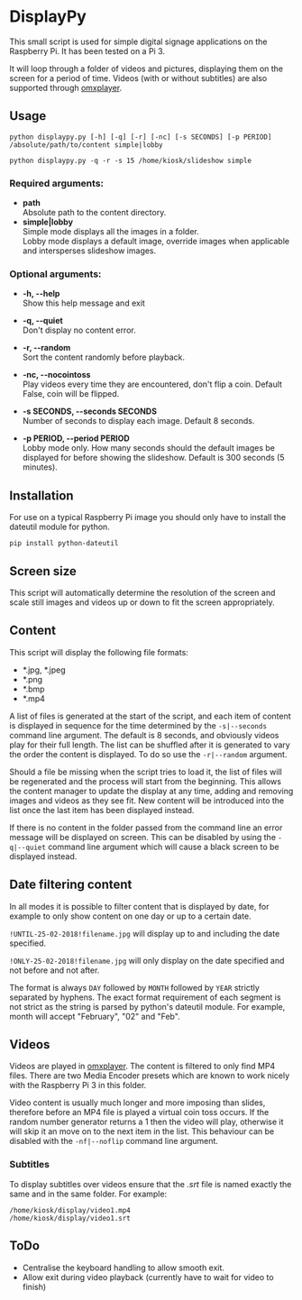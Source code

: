 # DisplayPy

This small script is used for simple digital signage applications on the Raspberry Pi. It has been tested on a Pi 3.

It will loop through a folder of videos and pictures, displaying them on the screen for a period of time. Videos (with or without subtitles) are also supported through [omxplayer](http://elinux.org/Omxplayer).

## Usage

`python displaypy.py [-h] [-q] [-r] [-nc] [-s SECONDS] [-p PERIOD] /absolute/path/to/content simple|lobby`

`python displaypy.py -q -r -s 15 /home/kiosk/slideshow simple`

### Required arguments:
* **path**  
  Absolute path to the content directory.
* **simple|lobby**  
  Simple mode displays all the images in a folder.  
  Lobby  mode displays a default image, override images when applicable and intersperses slideshow images.

### Optional arguments:
* **-h, --help**  
  Show this help message and exit

* **-q, --quiet**  
  Don't display no content error.

* **-r, --random**  
  Sort the content randomly before playback.

* **-nc, --nocointoss**  
  Play videos every time they are encountered, don't
  flip a coin. Default False, coin will be flipped.

* **-s SECONDS, --seconds SECONDS**  
  Number of seconds to display each image. Default 8 seconds.

* **-p PERIOD, --period PERIOD**  
  Lobby mode only. How many seconds should the default images be displayed for before showing the slideshow. Default is 300 seconds (5 minutes).

## Installation

For use on a typical Raspberry Pi image you should only have to install the dateutil module for python.

`pip install python-dateutil`


## Screen size

This script will automatically determine the resolution of the screen and scale still images and videos up or down to fit the screen appropriately.

## Content

This script will display the following file formats:

- \*.jpg, \*.jpeg
- \*.png
- \*.bmp
- \*.mp4

A list of files is generated at the start of the script, and each item of content is displayed in sequence for the time determined by the `-s|--seconds` command line argument. The default is 8 seconds, and obviously videos play for their full length. The list can be shuffled after it is generated to vary the order the content is displayed. To do so use the `-r|--random` argument.

Should a file be missing when the script tries to load it, the list of files will be regenerated and the process will start from the beginning. This allows the content manager to update the display at any time, adding and removing images and videos as they see fit. New content will be introduced into the list once the last item has been displayed instead.

If there is no content in the folder passed from the command line an error message will be displayed on screen. This can be disabled by using the `-q|--quiet` command line argument which will cause a black screen to be displayed instead.

## Date filtering content

In all modes it is possible to filter content that is displayed by date, for example to only show content on one day or up to a certain date.

`!UNTIL-25-02-2018!filename.jpg` will display up to and including the date specified.

`!ONLY-25-02-2018!filename.jpg` will only display on the date specified and not before and not after.

The format is always `DAY` followed by `MONTH` followed by `YEAR` strictly separated by hyphens. The exact format requirement of each segment is not strict as the string is parsed by python's dateutil module. For example, month will accept "February", "02" and "Feb".

## Videos

Videos are played in [omxplayer](http://elinux.org/Omxplayer). The content is filtered to only find MP4 files. There are two Media Encoder presets which are known to work nicely with the Raspberry Pi 3 in this folder.

Video content is usually much longer and more imposing than slides, therefore before an MP4 file is played a virtual coin toss occurs. If the random number generator returns a 1 then the video will play, otherwise it will skip it an move on to the next item in the list. This behaviour can be disabled with the `-nf|--noflip` command line argument.

### Subtitles

To display subtitles over videos ensure that the *.srt* file is named exactly the same and in the same folder. For example:

`/home/kiosk/display/video1.mp4`  
`/home/kiosk/display/video1.srt`

## ToDo

- Centralise the keyboard handling to allow smooth exit.
- Allow exit during video playback (currently have to wait for video to finish)
